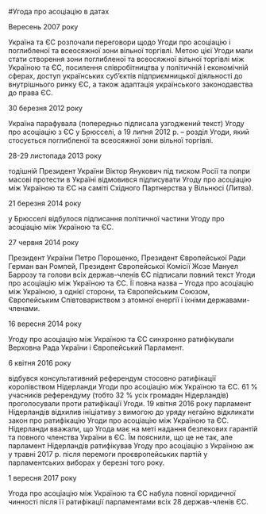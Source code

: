 #Угода про асоціацію в датах
<div class="container">
	<div class="row">
		<div class="timeline-centered">
            <article class="timeline-entry">
                <div class="timeline-entry-inner">
                    <time class="timeline-time"><span>Вересень</span> <span>2007 року</span></time>
                    <div class="timeline-icon bg-blue">
                        <i class="entypo-feather"></i>
                    </div>
                    <div class="timeline-label">
                        <p>
                        Україна та ЄС розпочали переговори щодо Угоди про асоціацію і поглибленої та всеосяжної зони вільної торгівлі. Метою цієї Угоди мали стати створення зони поглибленої та всеосяжної вільної торгівлі між Україною та ЄС, посилення співробітництва у політичній і економічній сферах, доступ українських суб’єктів підприємницької діяльності до внутрішнього ринку ЄС, а також адаптація українського законодавства до права ЄС.
                        </p>
                    </div>
                </div>
            </article>
            <article class="timeline-entry left-aligned">
                <div class="timeline-entry-inner">
                    <time class="timeline-time">
                        <span>
                            30 березня
                        </span> 
                        <span>
                            2012 року
                        </span>
                    </time>
                    <div class="timeline-icon bg-yellow">
                        <i class="entypo-suitcase"></i>
                    </div>
                    <div class="timeline-label">
                        <p>
                            Україна парафувала (попередньо підписала узгоджений текст) Угоду про асоціацію з ЄС  у Брюсселі, а 19 липня 2012 р. – розділ Угоди, який стосується поглибленої та всеосяжної зони вільної торгівлі.
                        </p>
                    </div>
                </div>
            </article>
            <article class="timeline-entry">
                <div class="timeline-entry-inner">
                    <time class="timeline-time">
                        <span>
                            28-29 листопада
                        </span> 
                        <span>
                            2013 року
                        </span>
                    </time>
                    <div class="timeline-icon bg-blue">
                        <i class="entypo-feather"></i>
                    </div>
                    <div class="timeline-label">
                        <p>
                            тодішній Президент України Віктор Янукович під тиском Росії та попри масові протести в Україні відмовився підписувати Угоду про асоціацію між Україною та ЄС на саміті Східного Партнерства у Вільнюсі (Литва).
                        </p>
                    </div>
                </div>
            </article>
            <article class="timeline-entry left-aligned">
                <div class="timeline-entry-inner">
                    <time class="timeline-time">
                        <span>
                            21 березня 
                        </span> 
                        <span>
                            2014 року
                        </span>
                    </time>
                    <div class="timeline-icon bg-yellow">
                        <i class="entypo-suitcase"></i>
                    </div>
                    <div class="timeline-label">
                        <p>
                            у Брюсселі відбулося підписання політичної частини Угоду про асоціацію між Україною та ЄС. 
                        </p>
                    </div>
                </div>
            </article>
            <article class="timeline-entry">
                <div class="timeline-entry-inner">
                    <time class="timeline-time">
                        <span>
                            27 червня 
                        </span> 
                        <span>
                            2014 року
                        </span>
                    </time>
                    <div class="timeline-icon bg-blue">
                        <i class="entypo-feather"></i>
                    </div>
                    <div class="timeline-label">
                        <p>
                            Президент України Петро Порошенко, Президент Європейської Ради Герман ван Ромпей, Президент Європейської Комісії Жозе Мануел Баррозу та голови всіх держав-членів ЄС підписали повний текст Угоди про асоціацію між Україною та ЄС. Її повна назва – Угода про асоціацію між Україною, з однієї сторони, та Європейським Союзом, Європейським Співтовариством з атомної енергії і їхніми державами-членами.
                        </p>
                    </div>
                </div>
            </article>
            <article class="timeline-entry left-aligned">
                <div class="timeline-entry-inner">
                    <time class="timeline-time">
                        <span>
                            16 вересня
                        </span> 
                        <span>
                            2014 року
                        </span>
                    </time>
                    <div class="timeline-icon bg-yellow">
                        <i class="entypo-suitcase"></i>
                    </div>
                    <div class="timeline-label">
                        <p>
                            Угоду про асоціацію між Україною та ЄС синхронно ратифікували Верховна Рада України і Європейський Парламент.
                        </p>
                    </div>
                </div>
            </article>
            <article class="timeline-entry">
                <div class="timeline-entry-inner">
                    <time class="timeline-time">
                        <span>
                            6 квітня 
                        </span> 
                        <span>
                            2016 року
                        </span>
                    </time>
                    <div class="timeline-icon bg-blue">
                        <i class="entypo-feather"></i>
                    </div>
                    <div class="timeline-label">
                        <p>
                            відбувся консультативний референдум стосовно ратифікації королівством Нідерланди Угоди про асоціацію між Україною та ЄС. 61 % учасників референдуму (тобто 32 % усіх громадян Нідерландів) проголосували проти ратифікації Угоди. 19 квітня 2016 року парламент Нідерландів відхилив ініціативу з вимогою до уряду негайно відкликати закон про ратифікацію Угоди про асоціацію між Україною та ЄС. Нідерланди вважали, що Угода має на меті надання безпекових гарантій та повного членства України в ЄС. Їм пояснили, що це не так, але парламент Нідерландів ратифікував Угоду про асоціацію з Україною аж у травні 2017 р. після перемоги проєвропейських партій у парламентських виборах у березні того року.
                        </p>
                    </div>
                </div>
            </article>
            <article class="timeline-entry left-aligned">
                <div class="timeline-entry-inner">
                    <time class="timeline-time">
                        <span>
                            1 вересня 
                        </span> 
                        <span>
                            2017 року
                        </span>
                    </time>
                    <div class="timeline-icon bg-yellow">
                        <i class="entypo-suitcase"></i>
                    </div>
                    <div class="timeline-label">
                        <p>
                        Угода про асоціацію між Україною та ЄС набула повної юридичної чинності після її ратифікації парламентами всіх 28 держав-членів ЄС.
                        </p>
                    </div>
                </div>
            </article>
            <article class="timeline-entry begin">
                <div class="timeline-entry-inner">                    
                    <div class="timeline-icon" style="-webkit-transform: rotate(-90deg); -moz-transform: rotate(-90deg);">
                        <i class="entypo-flight"></i>
                    </div>
                </div>
            </article>
        </div>
	</div>
</div>